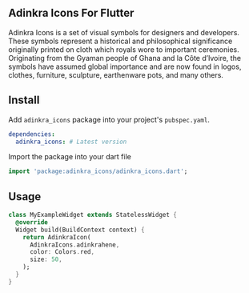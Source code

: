 ## Adinkra Icons For Flutter

Adinkra Icons is a set of visual symbols for designers and developers. These symbols represent a historical and philosophical significance originally printed on cloth which royals wore to important ceremonies. Originating from the Gyaman people of Ghana and la Côte d’Ivoire, the symbols have assumed global importance and are now found in logos, clothes, furniture, sculpture, earthenware pots, and many others.

## Install

Add `adinkra_icons` package into your project's `pubspec.yaml`.

```yaml
dependencies:
  adinkra_icons: # Latest version
```

Import the package into your dart file

```dart
import 'package:adinkra_icons/adinkra_icons.dart';
```

## Usage

```dart
class MyExampleWidget extends StatelessWidget {
  @override
  Widget build(BuildContext context) {
    return AdinkraIcon(
      AdinkraIcons.adinkrahene,
      color: Colors.red,
      size: 50,
    );
  }
}
```
